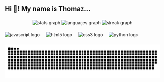 <h2 align="left">Hi 👋! My name is Thomaz...</h2>

###

<div align="center">
  <img src="https://github-readme-stats.vercel.app/api?username=thomazandreywalicoski&hide_title=false&hide_rank=false&show_icons=true&include_all_commits=true&count_private=true&disable_animations=false&theme=rose_pine&locale=en&hide_border=true&order=1" height="150" alt="stats graph"  />
  <img src="https://github-readme-stats.vercel.app/api/top-langs?username=thomazandreywalicoski&locale=en&hide_title=false&layout=compact&card_width=320&langs_count=5&theme=rose_pine&hide_border=true&order=2" height="150" alt="languages graph"  />
  <img src="https://streak-stats.demolab.com?user=thomazandreywalicoski&locale=en&mode=daily&theme=rose_pine&hide_border=true&border_radius=5&order=3" height="150" alt="streak graph"  />
</div>

###

<div align="left">
  <img src="https://cdn.jsdelivr.net/gh/devicons/devicon/icons/javascript/javascript-original.svg" height="30" alt="javascript logo"  />
  <img width="12" />
  <img src="https://cdn.jsdelivr.net/gh/devicons/devicon/icons/html5/html5-original.svg" height="30" alt="html5 logo"  />
  <img width="12" />
  <img src="https://cdn.jsdelivr.net/gh/devicons/devicon/icons/css3/css3-original.svg" height="30" alt="css3 logo"  />
  <img width="12" />
  <img src="https://cdn.jsdelivr.net/gh/devicons/devicon/icons/python/python-original.svg" height="30" alt="python logo"  />
</div>

###

<picture>
  <source media="(prefers-color-scheme: dark)" srcset="https://raw.githubusercontent.com/thomazandreywalicoski/thomazandreywalicoski/output/github-contribution-grid-snake-dark.svg">
  <source media="(prefers-color-scheme: light)" srcset="https://raw.githubusercontent.com/thomazandreywalicoski/thomazandreywalicoski/output/github-contribution-grid-snake.svg">
  <img alt="github contribution grid snake animation" src="https://raw.githubusercontent.com/thomazandreywalicoski/thomazandreywalicoski/output/github-contribution-grid-snake.svg">
</picture>

###
